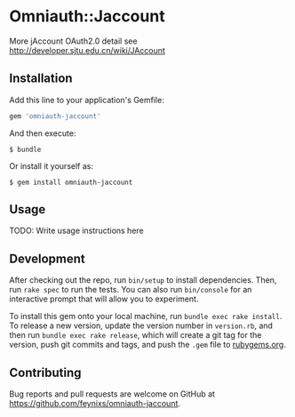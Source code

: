 # Omniauth::Jaccount

More jAccount OAuth2.0 detail see <http://developer.sjtu.edu.cn/wiki/JAccount>

## Installation

Add this line to your application's Gemfile:

```ruby
gem 'omniauth-jaccount'
```

And then execute:

    $ bundle

Or install it yourself as:

    $ gem install omniauth-jaccount

## Usage

TODO: Write usage instructions here

## Development

After checking out the repo, run `bin/setup` to install dependencies. Then, run `rake spec` to run the tests. You can also run `bin/console` for an interactive prompt that will allow you to experiment.

To install this gem onto your local machine, run `bundle exec rake install`. To release a new version, update the version number in `version.rb`, and then run `bundle exec rake release`, which will create a git tag for the version, push git commits and tags, and push the `.gem` file to [rubygems.org](https://rubygems.org).

## Contributing

Bug reports and pull requests are welcome on GitHub at https://github.com/feynixs/omniauth-jaccount.
